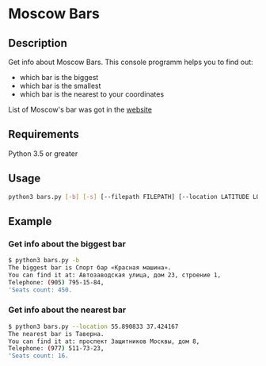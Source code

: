 # Moscow Bars

## Description

Get info about Moscow Bars. This console programm helps you to find out:

* which bar is the biggest
* which bar is the smallest
* which bar is the nearest to your coordinates

List of Moscow's bar was got in the [website](https://data.mos.ru/opendata/7710881420-bary)

## Requirements

Python 3.5 or greater

## Usage

```bash
python3 bars.py [-b] [-s] [--filepath FILEPATH] [--location LATITUDE LONGITUDE]
```

## Example

### Get info about the biggest bar

```bash
$ python3 bars.py -b
The biggest bar is Спорт бар «Красная машина».
You can find it at: Автозаводская улица, дом 23, строение 1,
Telephone: (905) 795-15-84,
'Seats count: 450.

```

### Get info about the nearest bar

```bash
$ python3 bars.py --location 55.890833 37.424167
The nearest bar is Таверна.
You can find it at: проспект Защитников Москвы, дом 8,
Telephone: (977) 511-73-23,
'Seats count: 16.

```
